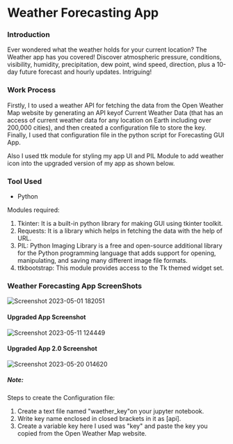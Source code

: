 # Weather Forecasting App

### Introduction

Ever wondered what the weather holds for your current location? The Weather app has you covered! Discover atmospheric pressure, conditions, visibility, humidity, precipitation, dew point, wind speed, direction, plus a 10-day future forecast and hourly updates. 
Intriguing!

### Work Process

Firstly, I to used a weather API for fetching the data from the Open Weather Map website by generating an API keyof Current Weather Data (that has an access of current weather data for any location on Earth including over 200,000 cities), and then created a configuration file to store the key. Finally, I used that configuration file in the python script for Forecasting GUI App.

Also I used ttk module for styling my app UI and PIL Module to add weather icon into the upgraded version of my app as shown below.

### Tool Used

* Python

Modules required:
1. Tkinter: It is a built-in python library for making GUI using tkinter toolkit.
2. Requests: It is a library which helps in fetching the data with the help of URL.
3. PIL: Python Imaging Library is a free and open-source additional library for the Python programming language that adds support for opening, manipulating, and saving many different image file formats.
4. ttkbootstrap: This module provides access to the Tk themed widget set.

### Weather Forecasting App ScreenShots

![Screenshot 2023-05-01 182051](https://user-images.githubusercontent.com/84131752/235453977-f4b0fe49-f4e7-4024-ae44-4616ffd6a1d3.png)

#### Upgraded App Screenshot

![Screenshot 2023-05-11 124449](https://github.com/nikitaprasad21/Weather-Forecasting-App/assets/84131752/232a0c3c-8db1-4de7-8db2-a58c92421540)

#### Upgraded App 2.0 Screenshot

![Screenshot 2023-05-20 014620](https://github.com/nikitaprasad21/Weather-Forecasting-App/assets/84131752/b66ac159-fcd5-4b23-bce3-a4b9ade790b8)


##### Note:
Steps to create the Configuration file:
1. Create a text file named "waether_key"on your jupyter notebook.
2. Write key name enclosed in closed brackets in it as [api].
3. Create a variable key here I used was "key" and paste the key you copied from the Open Weather Map website.
